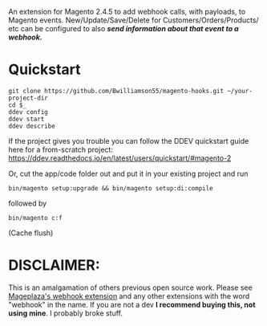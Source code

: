 An extension for Magento 2.4.5 to add webhook calls, with payloads, to Magento events.
New/Update/Save/Delete for Customers/Orders/Products/ etc can be configured to also ***send information about that event to a webhook.***

# Quickstart
```
git clone https://github.com/Bwilliamson55/magento-hooks.git ~/your-project-dir
cd $_
ddev config
ddev start
ddev describe
```
If the project gives you trouble you can follow the DDEV quickstart guide here for a from-scratch project: https://ddev.readthedocs.io/en/latest/users/quickstart/#magento-2

Or, cut the app/code folder out and put it in your existing project and run 
```
bin/magento setup:upgrade && bin/magento setup:di:compile
```
followed by 
```
bin/magento c:f
```
(Cache flush)

# DISCLAIMER:
This is an amalgamation of others previous open source work.
Please see [Mageplaza's webhook extension](https://docs.mageplaza.com/webhook/index.html) and any other extensions with the word "webhook" in the name.
If you are not a dev **I recommend buying this, not using mine**. I probably broke stuff. 
